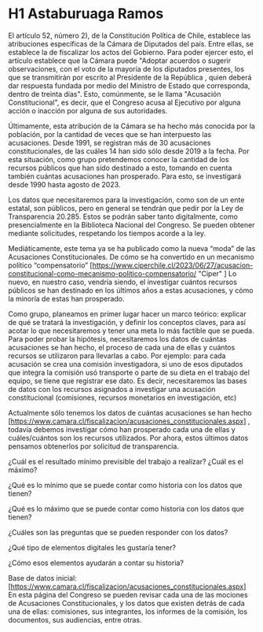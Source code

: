 # H1 Astaburuaga Ramos 

El artículo 52, número 2), de la Constitución Política de Chile, establece las atribuciones específicas de la Cámara de Diputados del país. Entre ellas, se establece la de fiscalizar los actos del Gobierno. Para poder ejercer esto, el artículo establece que la Cámara puede "Adoptar acuerdos o sugerir observaciones, con el voto de la mayoría de los diputados presentes, los que se transmitirán por escrito al Presidente de la República , quien deberá dar respuesta fundada por medio del Ministro de Estado que corresponda, dentro de treinta días". Esto, comúnmente, se le llama "Acusación Constitucional", es decir, que el Congreso acusa al Ejecutivo por alguna acción o inacción por alguna de sus autoridades. 

Últimamente, esta atribución de la Cámara se ha hecho más conocida por la población, por la cantidad de veces que se han interpuesto las acusaciones. Desde 1991, se registran más de 30 acusaciones constitucionales, de las cuáles 14 han sido sólo desde 2019 a la fecha. Por esta situación, como grupo pretendemos conocer la cantidad de los recursos públicos que han sido destinado a esto, tomando en cuenta también cuántas acusaciones han prosperado. Para esto, se investigará desde 1990 hasta agosto de 2023. 

Los datos que necesitaremos para la investigación, como son de un ente estatal, son públicos, pero en general se tendrán que pedir por la Ley de Transparencia 20.285. Estos se podrán saber tanto digitalmente, como presencialmente en la Biblioteca Nacional del Congreso. Se pueden obtener mediante solicitudes, respetando los tiempos acorde a la ley.

Mediáticamente, este tema ya se ha publicado como la nueva “moda” de las Acusaciones Constitucionales. De cómo se ha convertido en un mecanismo político “compensatorio” [https://www.ciperchile.cl/2023/06/27/acusacion-constitucional-como-mecanismo-politico-compensatorio/ "Ciper" ]  Lo nuevo, en nuestro caso, vendría siendo, el investigar cuántos recursos públicos se han destinado en los últimos años a estas acusaciones, y cómo la minoría de estas han prosperado.

Como grupo, planeamos en primer lugar hacer un marco teórico: explicar de qué se tratará la investigación, y definir los conceptos claves, para así acotar lo que necesitaremos y tener una meta lo más factible que se pueda. Para poder probar la hipótesis, necesitaremos los datos de cuántas acusaciones se han hecho, el proceso de cada una de ellas y cuántos recursos se utilizaron para llevarlas a cabo. Por ejemplo: para cada acusación se crea una comisión investigadora, si uno de esos diputados que integra la comisión usó transporte o parte de su dieta en el trabajo del equipo, se tiene que registrar ese dato. 
Es decir, necesitaremos las bases de datos con los recursos asignados a investigar una acusación constitucional (comisiones, recursos monetarios en investigación, etc)  

Actualmente sólo tenemos los datos de cuántas acusaciones se han hecho [https://www.camara.cl/fiscalizacion/acusaciones_constitucionales.aspx] , todavía debemos investigar cómo han prosperado cada una de ellas y cuáles/cuántos son los recursos utilizados. Por ahora, estos últimos datos pensamos obtenerlos por solicitud de transparencia. 

¿Cuál es el resultado mínimo previsible del trabajo a realizar? ¿Cuál es el máximo? 

¿Qué es lo mínimo que se puede contar como historia con los datos que tienen? 

¿Qué es lo máximo que se puede contar como historia con los datos que tienen? 

¿Cuáles son las preguntas que se pueden responder con los datos? 

¿Qué tipo de elementos digitales les gustaría tener? 

¿Cómo esos elementos ayudarán a contar su historia? 

Base de datos inicial: 
[https://www.camara.cl/fiscalizacion/acusaciones_constitucionales.aspx] En esta página del Congreso se pueden revisar cada una de las mociones de Acusaciones Constitucionales, y los datos que existen detrás de cada una de ellas: comisiones, sus integrantes, los informes de la comisión, los documentos, sus audiencias, entre otras.  

